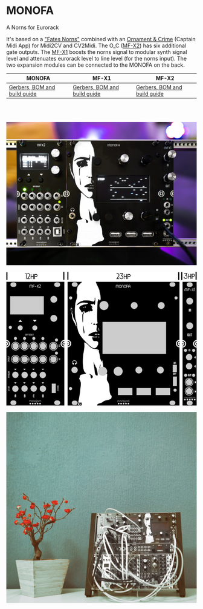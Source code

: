 # MONOFA
A Norns for Eurorack

It's based on a ["Fates Norns"](https://github.com/okyeron/fates) combined with an [Ornament & Crime](https://github.com/mxmxmx/O_C) (Captain Midi App) for Midi2CV and CV2Midi. The O_C ([MF-X2](MF-X2/)) has six additional gate outputs. The [MF-X1](MF-X1/) boosts the norns signal to modular synth signal level and attenuates eurorack level to line level (for the norns input). The two expansion modules can be connected to the MONOFA on the back.

|MONOFA|MF-X1|MF-X2|
|----------|----------|----------|
|[Gerbers, BOM and build guide](MONOFA/)|[Gerbers, BOM and build guide](MF-X1/)|[Gerbers, BOM and build guide](MF-X2/)|

<br /><br />


![maasijam monofa](images/monofa_maasijam.jpg)

![maasijam monofa hp](images/HPs.png)

![maasijam monofa](images/maasijam_monofa.jpg)

